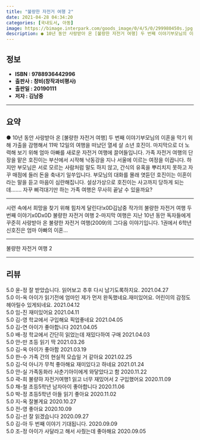 ```yaml
---
title: "불량한 자전거 여행 2"
date: 2021-04-28 04:34:20
categories: [국내도서, 아동]
image: https://bimage.interpark.com/goods_image/0/4/5/0/299980450s.jpg
description: ● 10년 동안 사랑받아 온 [불량한 자전거 여행] 두 번째 이야기부모님의 이혼을 막기 위해 가출을 감행해서 11박 12일의 여행을 떠났던 열세 살 소년 호진이. 마지막으로 더 노력해 보기 위해 엄마 아빠를 새로운 자전거 여행에 끌어들입니다. 가족 자전거 여행의 단장을 맡은 호진이는
---
```


## **정보**

- **ISBN : 9788936442996**
- **출판사 : 창비(창작과비평사)**
- **출판일 : 20190111**
- **저자 : 김남중**

------



## **요약**

●  10년 동안 사랑받아 온 [불량한 자전거 여행] 두 번째 이야기부모님의 이혼을 막기 위해 가출을 감행해서 11박 12일의 여행을 떠났던 열세 살 소년 호진이. 마지막으로 더 노력해 보기 위해 엄마 아빠를 새로운 자전거 여행에 끌어들입니다. 가족 자전거 여행의 단장을 맡은 호진이는 부산에서 시작해 낙동강을 지나 서울에 이르는 여정을 이끕니다. 하지만 부모님은 서로 모르는 사람처럼 말도 하지 않고, 간식의 유혹을 뿌리치지 못하고 자꾸 매점에 들러 돈을 축내기 일쑤입니다. 부모님의 대화를 몰래 엿듣던 호진이는 이혼이라는 말을 듣고 마음이 심란해집니다. 설상가상으로 호진이는 사고까지 당하게 되는데....... 자꾸 삐걱대기만 하는 가족 여행은 무사히 끝날 수 있을까요?

------

시련 속에서 희망을 찾기 위해 힘차게 달린다!x0D김남중 작가의 불량한 자전거 여행 두 번째 이야기x0Dx0D 불량한 자전거 여행 2-마지막 여행은 지난 10년 동안 독자들에게 꾸준히 사랑받아 온 불량한 자전거 여행(2009)의 그다음 이야기입니다. 1권에서 6학년 신호진은 엄마 아빠의 이혼... 

------


불량한 자전거 여행 2 

------


## **리뷰** 

5.0 윤-정 잘 받았습니다. 읽어보고 추후 다시 남기도록하지요. 2021.04.27 <br/>5.0 이-옥 아이가 읽기전에 엄마인 제가 먼저 완독했네요.재미있어요. 어린이의 감정도 헤아릴수 있게되네요.
 2021.04.12 <br/>5.0 임-진 재미있어요 2021.04.11 <br/>5.0 김-영 학교에서 구입해요 픽업좋네요 2021.04.05 <br/>5.0 김-연 아이가 좋아합니다 2021.04.05 <br/>5.0 배-정 학교에서 간단히 읽었는데 재밌다하여 구매 2021.04.03 <br/>5.0 안-만 초등 읽기 딱 2021.03.26 <br/>5.0 김-옥 아이가 좋아함 2021.03.19 <br/>5.0 한-수 가족 간의 현실적 모습일 거 같아요 2021.02.25 <br/>5.0 김-덕 아니가 무척 좋아해요 재미있다고 하네요 2021.01.24 <br/>5.0 안-실 가족동화라 사춘기아이에게 와닿았다고 함 2020.11.22 <br/>5.0 곽-희 불량햐 자전거여행1 읽고 너무 재밌어서 2 구입했어요 2020.11.09 <br/>5.0 채-철 초등5학년 남자아이 좋아합니다 2020.11.06 <br/>5.0 박-정 초등5학년 아들 읽기 좋아요 2020.11.02 <br/>5.0 지-옥 잘볼게요 2020.10.27 <br/>5.0 전-영 좋아요 2020.10.09 <br/>5.0 김-선 잘 읽겠습니다 2020.09.27 <br/>5.0 김-아 두 번째 이야기 기대됩니다. 2020.09.09 <br/>5.0 조-정 아이가 사달라고 해서 사줬는데 좋아해요 2020.09.05 <br/>